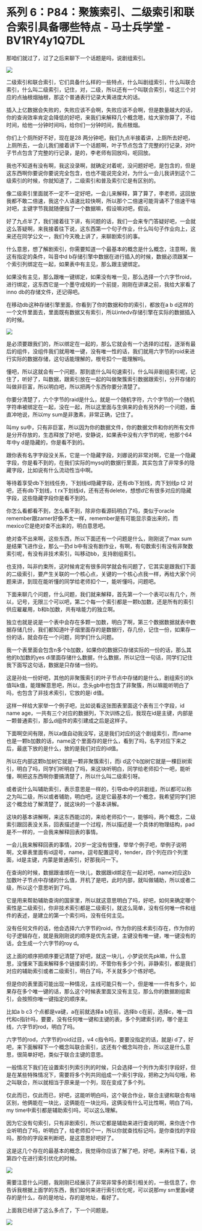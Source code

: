 # 系列 6：P84：聚簇索引、二级索引和联合索引具备哪些特点 - 马士兵学堂 - BV1RY4y1Q7DL

那咱们就过了，过了之后来聊下一个话题是吗，说剧组索引。

![](img/f8ed89459da280b22b251dcd79d0e894_1.png)

二级索引和联合索引，它们具备什么样的一些特点，什么叫剧组索引，什么叫联合索引，什么叫二级索引，记住，对，二级，所以还有一个叫联合索引，哇这三个对应的点抽根烟抽根，那这个普通表行记录大黄进度大的话。

插入上亿数据会失败的，失败应该不会啊，失败应该不会啊，但是数量越大的话，你的查询效率肯定会降低的好吧，来我们来解释几个概念嗯，给大家你算了，不给时间，给他一分钟时间吗，给你们一分钟时间，我点根烟。

你们上个厕所好不好，现在是28 两分钟吧，我们九点半接着讲，上厕所去好吧，上厕所去，一会儿我们接着讲下一个话题啊，叶子节点包含了完整的行记录，对叶子节点包含了完整的行记录，是的，李老师有回放吗，呃回放。

我也不知道有没有啊，我这没录啊，就确定对着呢，没问题好吧，是包含的，但是这东西啊你要说你要说完全包含，也也不能说完全对，为什么一会儿我讲到这个二级索引的时候，你就知道了，二级索引和普及索引它是有区别的。

像二级索引里面就不一定不一定好吧，一会儿来解释，算了算了，李老师，这回放我都不敢二倍速，我这个人语速比较快啊，所以那个二倍速可能背诵不了倍速干啥对吧，主键字节我就随便指了一个数据嘛，假设嘛对吧，假设。

好了九点半了，我们接着往下讲，有问题的话，我们一会来专门答疑好吧，一会就这么答疑啊，来我接着往下说，这东西第一个句子作业，什么叫句子作业向上，这来还在同学公文一，我们今天晚上讲了，来聊剧索引的事。

什么意思，想了解剧索引，你需要知道一个最基本的概念是什么概念，注意啊，我这有指定的条件，叫音中d b存储引擎中数据在进行插入的时候，数据必须跟某一个索引列绑定在一起，如果表中有主见，那么跟主键绑定。

如果没有主见，那么跟唯一键绑定，如果没有唯一见，那么选择一个六字节roid，进行绑定，这东西它是一个墨守成规的一个前提，刚刚在讲课之前，我给大家看了inno db的存储文件，还记得吧。

在移动db这种存储引擎里面，你看到了你的数据和你的索引，都放在a b d这样的一个文件里面去，里面既有数据又有索引，所以intedv存储引擎在实际的数据插入的时候。



![](img/f8ed89459da280b22b251dcd79d0e894_3.png)

是必须要跟我们的，所以绑定在一起的，那么它就会有一个选择的过程，逐渐有最后的组件，没组件我们就用唯一键，没有唯一性的话，我们就用六字节的roid来进行实际的数据存储，这句话能理解的，根号扣个一能理解吗。

懂吧，所以这就会有一个问题，那到底什么叫句速索引，什么叫非剧组索引呢，记住了，听好了，叫数据，跟索引放在一起的叫做聚簇索引数据跟索引，分开存储的叫做非巨富，所以明白吧，所以把两个东西你要分清楚了。

你要分清楚了，六个字节的raid是什么，就是一个随机字符，六个字节的一个随机字符串被绑定在一起，没在一起，所以这里面与生俱来的会有另外的一个问题，垂直冲地说，所以my sum是非激素，非常正确，记住了。

叫my su中，只有非巨富，所以因为你的数据文件，你的数据文件和你的所有文件是分开存放的，生态释放了好吧，安静说，如果表中没有六字节的呢，他那个64年中y d是隐藏的，你是看不到的。

跟你表有名字字段没关系，它是一个隐藏字段，刘娜说的非常对啊，它是一个隐藏字段，你是看不到的，在我们实际的mysql的数据行里面，其实包含了非常多的隐藏字段，比如说有什么流动性当中啊。

等待着享受db下划线任务，下划线id隐藏字段，还有db下划线，肉下划线p t2 对吧，还有db下划线，t rx下划线id，还有还有delete，想想d它有很多对应的隐藏字段，这些隐藏字段你是看不到的。

你怎么看都看不到，怎么看不到，除非你看源码明白了吗，类似于oracle remember跟zamer好像不太一样，remember是有可能显示查出来的，而mexico它是绝对查不出来的，明白意思吧。

绝对查不出来啊，这些东西，所以下面还有一个问题是什么，刚刚说了max sum是结果飞进作业，那么一扔d b中有没有剧作业，有啊，有句数索引有没有非聚数索引呢，有没有非技术索引，叫移动bb，支持剧组索引。

也支持，叫非约束所，这时候肯定有很多同学就会有问题了，它其实是跟我们下面的二级索引，要产生关联的一个核心点，关键的一个核心点我一样，再给大家个问题来讲，到现在能听懂的同学给老师扣个一，能听懂吗，问题吧。

下面来聊几个问题，什么问题，我们就来解释，首先第一个一个表可以有几个，所以，记号，无限三个可以吧，第二个每一个索引都是一颗b加数，还是所有的索引供应雇雇用，b和b加数，共有啥能力的独立啊。

独立也就是说是一个表中会存在多颗一加数，明白了啊，第三个数据数据就表中数据存储几份，我们都知道叶子烟里面存的是数据行，存几份，记住一份，如果存一份的话，就会存在一个问题，同学们什么问题。

我一个表里面会包含n多个b加数，如果你的数据只存储实际的一份的话，那么其他的b加数的yes di里面存储什么数据，什么数据，所以记住一句话，同学们记住我下面写这句话，数据是只存储一份的。

这是孙处一份好吧，其他的非聚簇索引的叶子节点中存储的是什么，剧组索引的k值叫k值，能理解意思吧，所以，念头gb中也包含了非聚簇，所以嘛能听明白了吗，也包含了非技术索引，它放的是i d值。

这样一样给大家举一个例子吧，比如说看这张图表里面这个表有三个字段，id name age，一共有三个对应的数据列，下次训练之后，我现在id是主键，内部是一颗普通索引，那么d组件的索引建成之后是这样子。

下面啊空间有限，所以a值自动我没写，这是我们对应的这个剧组索引，而name也是一颗b加数的话，name这个里面存的是什么，看到了吗，名字对应下来之后，最底下放的是什么，放的是我们对应的id值。

所以在内部这颗b加树它就是一颗非聚簇索引，而i d这个b加树它就是一棵巨树索引，明白了吗，同学们听明白了吗，来这块听明白，同学给老师扣个一吧，能听懂，啊把这东西啊你要搞清楚了，所以什么叫二级索引呀。

或者说什么叫辅助索引，表示意思是一样的，引导db中的非剧组，所以都可以称之为叫二级，所以或者辅助，明白吧，这是它最基本的一个概念，我希望同学们把这个概念给了解清楚了，就这块的一个基本讲解。

这块的基本讲解啊，来这东西能过的，来给老师扣个一，能够吗，两个概念，二级索引跟回表没关系，回表描述是一个过程，所以描述是一个具体的物理结构，pad是不一样的，一会我来解释回表的事情。

一会儿我来解释回表的事情，20岁一定没有很懂，举举个例子吧，举例子说明啊，文章表里面有id逗号，name，逗号配置逗号，tender，四个列在四个列里面，id是主键，内蒙是普通索引，好那我问一下。

在查询的时候，数据跟谁绑在一块儿，数据跟id绑定在一起对吧，name对应这b加数叶子节点中存储的什么值，开机了是吧，此时内部，就叫做辅助，所以或者二级，所以这个意思听到了吗。

它是用来帮助辅助查询的国家里，所以就这意思明白了吗，好吧，如何来确定哪个索性是二级索引，你非技术索引都是二级索引，就这么简单，没有任何唯一件和组件的表述，是建立的第一个索引吗，没有任何主见。

没有任何文件的话，他会选择六六字节的roid，作为你的技术索引存在，作为你的句子逻辑存在，就是我刚刚说的顺序是优先主键，主键没有唯一键，唯一键没有的话，会生成一个六字节的roy d。

这上面的顺序把顺序要记清楚了好吧，就这一块儿，小梦说优先pk嘛，什么意思，没懂来下面来解释多个链接索引的，不管你有多少个列，非静索引，都是我们对应的辅助索引或者二级索引，明白了吗，不关就多少个练好吧。

但是你的表里面可能出现一种情况，主线可能只有一个，但是唯一一件有多个，如果存在多个唯一键的话，那么这个时候表里面又没有主见，那么你的数据剧组索引，会按照你唯一键指定的顺序来。

比如a b c3 个点都是va键，a在前就选择a b在前，选择b c在前，选择c，唯一四代和c指针吗，要要，没有任何唯一键和主键的表，多个列建索引的，哪个是主线，六字节的rod，明白了吗。

六字节的rod，六字节的roid过目，v4 c指令吗，要要没指定的话，就是i d了，好吧，来下面解释下一个概念叫联合索引，这还有个概念叫符合，所以这是什么意思，很简单好吧，类似于联合主键的意思。

一般情况下我们在设置索引列索引列的时候，只会选择一个列作为索引字段好，但是在某些特殊情况下，需要将多个列共同组成一个索引字段，把称之为叫句哦，称之叫联合，所以就相当于原来是一个列，现在变成了多个列。

仅此而已，仅此而已，好吧，这能听明白吗，这个联合作业，联合主键和联合有啥区别，他俩能在一块比，这俩能在一块比吗，这俩没有什么可比性啊，明白了吗，my time中索引都是辅助索引吗，可以这么理解。

因为它没有句索引，只有非剧索引，所以它都是辅助来进行查询的啊，来你连个作业听明白了吗，听明白了，给老师扣个一，所以你就查找标记吗，是你查找的字段吗，那你的字段来判断吧，是这意思好吧好了。

这是这几个存在的最基本的概念，我觉得你应该了解了吧，好吧，来再往下看，说第四个在进行索引优化的时候。

![](img/f8ed89459da280b22b251dcd79d0e894_5.png)

需要注意什么问题，我刚刚已经展示了非常非常多的索引相关的，一些信息了，你告诉我根据上面学的东西，我们如何来进行索引优化呢，可以说那my sm里面e键存的是什么，存的是地址，存的是地址，看好了。

上面我已经讲了这么多点了，下一个问题是。

![](img/f8ed89459da280b22b251dcd79d0e894_7.png)